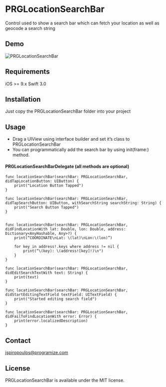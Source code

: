 PRGLocationSearchBar
=========

Control used to show a search bar which can fetch your location as well as geocode a search string
## Demo
![PRGLocationSearchBar](https://github.com/ispiropoulos/PRGLocationSearchBar/blob/master/Demo.gif?raw=true)

## Requirements
iOS >= 9.x
Swift 3.0

## Installation
Just copy the PRGLocationSearchBar folder into your project
    
## Usage
- Drag a UIView using interface builder and set it’s class to PRGLocationSearchBar
- You can programmatically add the search bar by using init(frame:) method.

#### PRGLocationSearchBarDelegate (all methods are optional)

	func locationSearchBar(searchBar: PRGLocationSearchBar, didTapLocationButton: UIButton) {
        print("Location Button Tapped")
    }
    
    func locationSearchBar(searchBar: PRGLocationSearchBar, didTapSearchButton: UIButton, withSearchString searchString: String) {
        print("Search Button Tapped")
    }
    
   
    func locationSearchBar(searchBar: PRGLocationSearchBar, didFindLocationWith lat: Double, lon: Double, address: Dictionary<AnyHashable, Any>?) {
        print(“COORDINATE\nLat: \(lat)\nLon:\(lon)”)
       
        for key in address!.keys where address != nil {
            print(“\(key): \(address![key]!)\n")
        }
    }

    func locationSearchBar(searchBar: PRGLocationSearchBar, didEditSearchTextWith text: String) {
        print(text)
    }
    
    func locationSearchBar(searchBar: PRGLocationSearchBar, didStartEditingTextField textField: UITextField) {
        print("Started editing search field")
    }
    
    func locationSearchBar(searchBar: PRGLocationSearchBar, didFailToFindLocationWith error: Error) {
        print(error.localizedDescription)
    }

Contact
-------
jspiropoulos@programize.com

License
------------
PRGLocationSearchBar is available under the MIT license.

